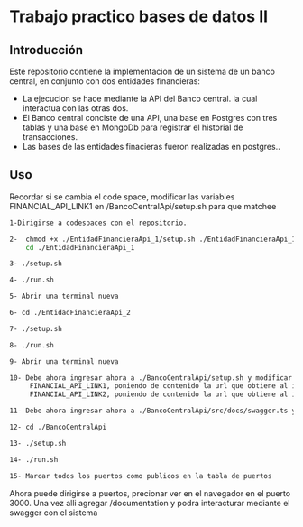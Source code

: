 #  Trabajo practico bases de datos II

## Introducción

Este repositorio contiene la implementacion de un sistema de un banco central, en conjunto con dos entidades financieras:
 - La ejecucion se hace mediante la API del Banco central. la cual interactua con las otras dos.
 - El Banco central conciste de una API, una base en Postgres con tres tablas y una base en MongoDb para registrar el historial de transacciones.
 - Las bases de las entidades finacieras fueron realizadas en postgres..

## Uso
Recordar si se cambia el code space, modificar las variables FINANCIAL_API_LINK1 en /BancoCentralApi/setup.sh para que matchee

```sh
1-Dirigirse a codespaces con el repositorio.
```
```sh
2-  chmod +x ./EntidadFinancieraApi_1/setup.sh ./EntidadFinancieraApi_1/run.sh ./EntidadFinancieraApi_2/setup.sh  ./EntidadFinancieraApi_2/run.sh ./BancoCentralApi/setup.sh ./BancoCentralApi/run.sh
    cd ./EntidadFinancieraApi_1
```
```sh
3- ./setup.sh 
```
```sh
4- ./run.sh 
```
```sh
5- Abrir una terminal nueva
```
```sh
6- cd ./EntidadFinancieraApi_2
```
```sh
7- ./setup.sh 
```
```sh
8- ./run.sh 
```
```sh
9- Abrir una terminal nueva
```
```sh
10- Debe ahora ingresar ahora a ./BancoCentralApi/setup.sh y modificar la variable:
     FINANCIAL_API_LINK1, poniendo de contenido la url que obtiene al ingresar a puerto y copiar la url del programa corriendo en el puerto 3002
     FINANCIAL_API_LINK2, poniendo de contenido la url que obtiene al ingresar a puerto y copiar la url del programa corriendo en el puerto 3004
```
```sh
11- Debe ahora ingresar ahora a ./BancoCentralApi/src/docs/swagger.ts y en la variable url: poner la misma url que se copio antes en el paso 10, pero cambiando el numero de puerto (esta embebido en la url) por 3000
```
```sh
12- cd ./BancoCentralApi
```
```sh
13- ./setup.sh 
```
```sh
14- ./run.sh 
```

```sh
15- Marcar todos los puertos como publicos en la tabla de puertos
```
Ahora puede dirigirse a puertos, precionar ver en el navegador en el puerto 3000. Una vez alli agregar /documentation y  podra interacturar mediante el swagger con el sistema
